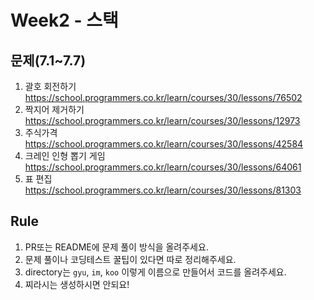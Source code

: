 # Week2 - 스택

## 문제(7.1~7.7)
1. 괄호 회전하기 https://school.programmers.co.kr/learn/courses/30/lessons/76502
2. 짝지어 제거하기 https://school.programmers.co.kr/learn/courses/30/lessons/12973
3. 주식가격 https://school.programmers.co.kr/learn/courses/30/lessons/42584
4. 크레인 인형 뽑기 게임 https://school.programmers.co.kr/learn/courses/30/lessons/64061
5. 표 편집 https://school.programmers.co.kr/learn/courses/30/lessons/81303

## Rule
1. PR또는 README에 문제 풀이 방식을 올려주세요.
2. 문제 풀이나 코딩테스트 꿀팁이 있다면 따로 정리해주세요.
3. directory는 `gyu`, `im`, `koo` 이렇게 이름으로 만들어서 코드를 올려주세요.
4. 찌라시는 생성하시면 안되요!